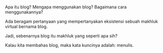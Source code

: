Apa itu blog? Mengapa menggunakan blog? Bagaimana cara menggunakannya?

Ada beragam pertanyaan yang mempertanyakan eksistensi sebuah makhluk virtual bernama blog.

Jadi, sebenarnya blog itu makhluk yang seperti apa sih?

Kalau kita membahas blog, maka kata kuncinya adalah: menulis.